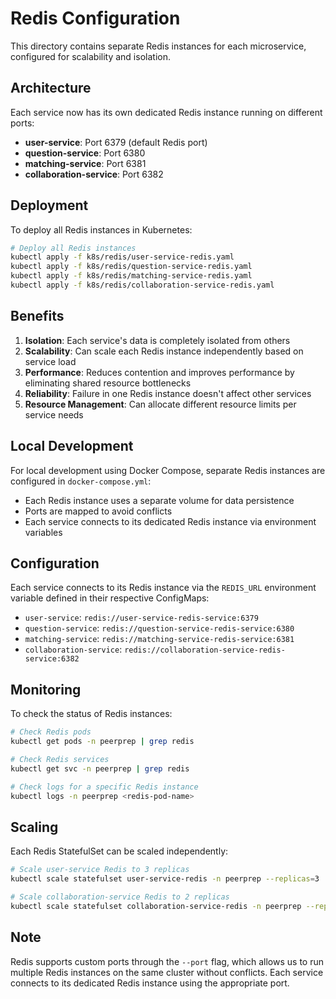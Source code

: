 # Redis Configuration

This directory contains separate Redis instances for each microservice, configured for scalability and isolation.

## Architecture

Each service now has its own dedicated Redis instance running on different ports:

- **user-service**: Port 6379 (default Redis port)
- **question-service**: Port 6380
- **matching-service**: Port 6381
- **collaboration-service**: Port 6382

## Deployment

To deploy all Redis instances in Kubernetes:

```bash
# Deploy all Redis instances
kubectl apply -f k8s/redis/user-service-redis.yaml
kubectl apply -f k8s/redis/question-service-redis.yaml
kubectl apply -f k8s/redis/matching-service-redis.yaml
kubectl apply -f k8s/redis/collaboration-service-redis.yaml
```

## Benefits

1. **Isolation**: Each service's data is completely isolated from others
2. **Scalability**: Can scale each Redis instance independently based on service load
3. **Performance**: Reduces contention and improves performance by eliminating shared resource bottlenecks
4. **Reliability**: Failure in one Redis instance doesn't affect other services
5. **Resource Management**: Can allocate different resource limits per service needs

## Local Development

For local development using Docker Compose, separate Redis instances are configured in `docker-compose.yml`:

- Each Redis instance uses a separate volume for data persistence
- Ports are mapped to avoid conflicts
- Each service connects to its dedicated Redis instance via environment variables

## Configuration

Each service connects to its Redis instance via the `REDIS_URL` environment variable defined in their respective ConfigMaps:

- `user-service`: `redis://user-service-redis-service:6379`
- `question-service`: `redis://question-service-redis-service:6380`
- `matching-service`: `redis://matching-service-redis-service:6381`
- `collaboration-service`: `redis://collaboration-service-redis-service:6382`

## Monitoring

To check the status of Redis instances:

```bash
# Check Redis pods
kubectl get pods -n peerprep | grep redis

# Check Redis services
kubectl get svc -n peerprep | grep redis

# Check logs for a specific Redis instance
kubectl logs -n peerprep <redis-pod-name>
```

## Scaling

Each Redis StatefulSet can be scaled independently:

```bash
# Scale user-service Redis to 3 replicas
kubectl scale statefulset user-service-redis -n peerprep --replicas=3

# Scale collaboration-service Redis to 2 replicas
kubectl scale statefulset collaboration-service-redis -n peerprep --replicas=2
```

## Note

Redis supports custom ports through the `--port` flag, which allows us to run multiple Redis instances on the same cluster without conflicts. Each service connects to its dedicated Redis instance using the appropriate port.


